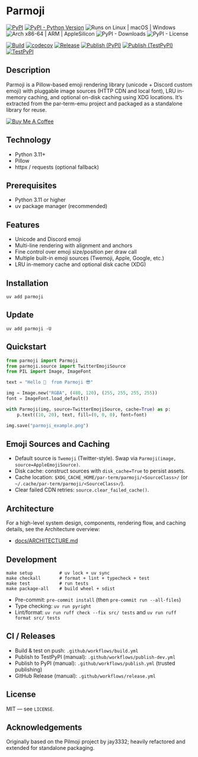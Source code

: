 # Parmoji

[![PyPI](https://img.shields.io/pypi/v/parmoji)](https://pypi.org/project/parmoji/)
[![PyPI - Python Version](https://img.shields.io/pypi/pyversions/parmoji.svg)](https://pypi.org/project/parmoji/)
![Runs on Linux | macOS | Windows](https://img.shields.io/badge/runs%20on-Linux%20%7C%20macOS%20%7C%20Windows-blue)
![Arch x86-64 | ARM | AppleSilicon](https://img.shields.io/badge/arch-x86--64%20%7C%20ARM%20%7C%20AppleSilicon-blue)
![PyPI - Downloads](https://img.shields.io/pypi/dm/parmoji)
![PyPI - License](https://img.shields.io/pypi/l/parmoji)

[![Build](https://github.com/paulrobello/parmoji/actions/workflows/build.yml/badge.svg)](https://github.com/paulrobello/parmoji/actions/workflows/build.yml)
[![codecov](https://codecov.io/gh/paulrobello/parmoji/branch/main/graph/badge.svg)](https://codecov.io/gh/paulrobello/parmoji)
[![Release](https://github.com/paulrobello/parmoji/actions/workflows/release.yml/badge.svg)](https://github.com/paulrobello/parmoji/actions/workflows/release.yml)
[![Publish (PyPI)](https://github.com/paulrobello/parmoji/actions/workflows/publish.yml/badge.svg)](https://github.com/paulrobello/parmoji/actions/workflows/publish.yml)
[![Publish (TestPyPI)](https://github.com/paulrobello/parmoji/actions/workflows/publish-dev.yml/badge.svg)](https://github.com/paulrobello/parmoji/actions/workflows/publish-dev.yml)
[![TestPyPI](https://img.shields.io/badge/TestPyPI-parmoji-orange)](https://test.pypi.org/project/parmoji/)

## Description
Parmoji is a Pillow-based emoji rendering library (unicode + Discord custom emoji) with pluggable image sources
(HTTP CDN and local font), LRU in-memory caching, and optional on-disk caching using XDG locations. It’s extracted
from the par-term-emu project and packaged as a standalone library for reuse.

[![Buy Me A Coffee](https://www.buymeacoffee.com/assets/img/custom_images/orange_img.png)](https://buymeacoffee.com/probello3)

## Technology
- Python 3.11+
- Pillow
- httpx / requests (optional fallback)

## Prerequisites
- Python 3.11 or higher
- uv package manager (recommended)

## Features
- Unicode and Discord emoji
- Multi-line rendering with alignment and anchors
- Fine control over emoji size/position per draw call
- Multiple built-in emoji sources (Twemoji, Apple, Google, etc.)
- LRU in-memory cache and optional disk cache (XDG)

## Installation
```shell
uv add parmoji
```

## Update
```shell
uv add parmoji -U
```

## Quickstart
```python
from parmoji import Parmoji
from parmoji.source import TwitterEmojiSource
from PIL import Image, ImageFont

text = "Hello 👋  from Parmoji 😎"

img = Image.new("RGBA", (480, 120), (255, 255, 255, 255))
font = ImageFont.load_default()

with Parmoji(img, source=TwitterEmojiSource, cache=True) as p:
    p.text((10, 20), text, fill=(0, 0, 0), font=font)

img.save("parmoji_example.png")
```

## Emoji Sources and Caching
- Default source is `Twemoji` (Twitter-style). Swap via `Parmoji(image, source=AppleEmojiSource)`.
- Disk cache: construct sources with `disk_cache=True` to persist assets.
- Cache location: `$XDG_CACHE_HOME/par-term/parmoji/<SourceClass>/` (or `~/.cache/par-term/parmoji/<SourceClass>/`).
- Clear failed CDN retries: `source.clear_failed_cache()`.

## Architecture
For a high-level system design, components, rendering flow, and caching details, see the Architecture overview:

- [docs/ARCHITECTURE.md](docs/ARCHITECTURE.md)

## Development
```shell
make setup          # uv lock + uv sync
make checkall       # format + lint + typecheck + test
make test           # run tests
make package-all    # build wheel + sdist
```

- Pre-commit: `pre-commit install` (then `pre-commit run --all-files`)
- Type checking: `uv run pyright`
- Lint/format: `uv run ruff check --fix src/ tests` and `uv run ruff format src/ tests`

## CI / Releases
- Build & test on push: `.github/workflows/build.yml`
- Publish to TestPyPI (manual): `.github/workflows/publish-dev.yml`
- Publish to PyPI (manual): `.github/workflows/publish.yml` (trusted publishing)
- GitHub Release (manual): `.github/workflows/release.yml`

## License
MIT — see `LICENSE`.

## Acknowledgements
Originally based on the Pilmoji project by jay3332; heavily refactored and extended for standalone packaging.
